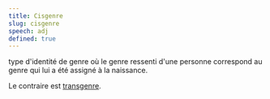 ```yaml
---
title: Cisgenre
slug: cisgenre
speech: adj
defined: true
---
```


type d'identité de genre où le genre ressenti d'une personne correspond au genre qui lui a été assigné à la naissance.

Le contraire est [transgenre](/definitions/transgender).
